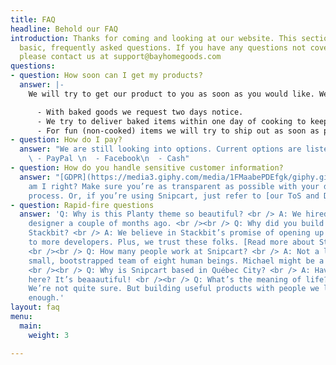 ```yaml
---
title: FAQ
headline: Behold our FAQ
introduction: Thanks for coming and looking at our website. This section will cover
  basic, frequently asked questions. If you have any questions not covered in this
  please contact us at support@bayhomegoods.com
questions:
- question: How soon can I get my products?
  answer: |-
    We will try to get our product to you as soon as you would like. We request two days notice in case we are out of town or have something going on that doesn't allow us to deliver right away.

      - With baked goods we request two days notice.
      - We try to deliver baked items within one day of cooking to keep as fresh as possible.
      - For fun (non-cooked) items we will try to ship out as soon as possible. Expect at least three days for item to get to you.
- question: How do I pay?
  answer: "We are still looking into options. Current options are listed below:\n\n
    \ - PayPal \n  - Facebook\n  - Cash"
- question: How do you handle sensitive customer information?
  answer: "[GDPR](https://media3.giphy.com/media/1FMaabePDEfgk/giphy.gif?cid=790b76115d1fc3ed7656643632f4131f&rid=giphy.gif),
    am I right? Make sure you’re as transparent as possible with your data handling
    process. Or, if you’re using Snipcart, just refer to [our ToS and DPA](http://bit.ly/2YJwlyt)."
- question: Rapid-fire questions
  answer: 'Q: Why is this Planty theme so beautiful? <br /> A: We hired our first
    designer a couple of months ago. <br /><br /> Q: Why did you build a theme for
    Stackbit? <br /> A: We believe in Stackbit’s promise of opening up the JAMstack
    to more developers. Plus, we trust these folks. [Read more about Stackbit](http://bit.ly/2YAvGix).
    <br /><br /> Q: How many people work at Snipcart? <br /> A: Not a lot! We’re a
    small, bootstrapped team of eight human beings. Michael might be a robot, though.
    <br /><br /> Q: Why is Snipcart based in Québec City? <br /> A: Have you been
    here? It’s beaaautiful! <br /><br /> Q: What’s the meaning of life? <br /> A:
    We’re not quite sure. But building useful products with people we love feels meaningful
    enough.'
layout: faq
menu:
  main:
    weight: 3

---
```

